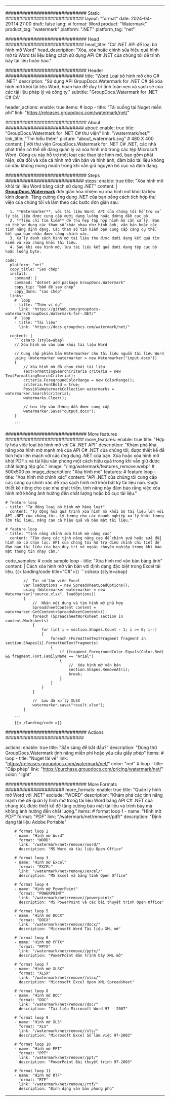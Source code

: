 
---
############################# Static ############################
layout: "format"
date:  2024-04-29T14:27:00
draft: false
lang: vi
format: Word
product: "Watermark"
product_tag: "watermark"
platform: ".NET"
platform_tag: "net"

############################# Head ############################
head_title: "C# .NET API để loại bỏ hình mờ Word"
head_description: "Xóa, xóa hoặc chỉnh sửa hiệu quả hình mờ từ Word tài liệu bằng cách sử dụng API C# .NET của chúng tôi để trình bày tài liệu hoàn hảo."

############################# Header ############################
title: "Word Loại bỏ hình mờ cho C# .NET" 
description: "Sử dụng API GroupDocs.Watermark for .NET C# để xóa hình mờ khỏi tài liệu Word, hoàn hảo để duy trì tính toàn vẹn và sạch sẽ của các tài liệu pháp lý và công ty."
subtitle: "GroupDocs.Watermark for .NET C# CÁ" 

header_actions:
  enable: true
  items:
    #  loop
    - title: "Tải xuống tại Nuget miễn phí"
      link: "https://releases.groupdocs.com/watermark/net/"
      
############################# About ############################
about:
    enable: true
    title: "GroupDocs.Watermark for .NET C# thư viện"
    link: "/watermark/net/"
    link_title: "Tìm hiểu thêm"
    picture: "about_watermark.svg" # 480 X 400
    content: |
       Với thư viện GroupDocs.Watermark for .NET C# .NET, các nhà phát triển có thể dễ dàng quản lý và xóa hình mờ trong các tệp Microsoft Word. Công cụ này hỗ trợ một loạt các thao tác hình mờ, bao gồm phát hiện, sửa đổi và xóa cả hình mờ văn bản và hình ảnh, đảm bảo tài liệu không có dấu không mong muốn trong khi vẫn giữ nguyên bố cục và định dạng.

############################# Steps ############################
steps:
    enable: true
    title: "Xóa hình mờ khỏi tài liệu Word bằng cách sử dụng .NET"
    content: |
      **[GroupDocs.Watermark](https://products.groupdocs.com/watermark/net/)** đơn giản hóa nhiệm vụ xóa hình mờ khỏi tài liệu kinh doanh. Tăng cường ứng dụng .NET của bạn bằng cách tích hợp thư viện của chúng tôi và làm theo các bước đơn giản sau:
      
      1. **Watermarker**, với tài liệu Word. API của chúng tôi hỗ trợ xử lý tài liệu được cung cấp dưới dạng luồng hoặc đường dẫn cục bộ.
      2. **Tiêu chí tìm kiếm** để thu hẹp tập hợp hình mờ cần xử lý. Bạn có thể sử dụng các tham số khác nhau như hình ảnh, văn bản hoặc các tính năng định dạng. Các tham số tìm kiếm bạn cung cấp càng cụ thể, kết quả bạn nhận được càng chính xác.
      3. Xử lý danh sách hình mờ tài liệu thu được dưới dạng kết quả tìm kiếm và xóa chúng khỏi tài liệu.
      4. Sau khi xóa hình mờ, lưu tài liệu kết quả dưới dạng tệp cục bộ hoặc luồng byte.
   
    code:
      platform: "net"
      copy_title: "Sao chép"
      install:
        command: |
        command: "dotnet add package GroupDocs.Watermark"
        copy_tip: "bấm để sao chép"
        copy_done: "sao chép"
      links:
        #  loop
        - title: "Thêm ví dụ"
          link: "https://github.com/groupdocs-watermark/GroupDocs.Watermark-for-.NET/"
        #  loop
        - title: "Tài liệu"
          link: "https://docs.groupdocs.com/watermark/net/"
          
      content: |
        ```csharp {style=abap}
        // Xóa hình mờ văn bản khỏi tài liệu Word

        // Cung cấp phiên bản Watermarker cho tài liệu nguồn tài liệu Word
        using (Watermarker watermarker = new Watermarker("input.docx"))
        {
            // Xóa hình mờ đã chọn khỏi tài liệu
            TextFormattingSearchCriteria criteria = new TextFormattingSearchCriteria();
            criteria.ForegroundColorRange = new ColorRange();
            criteria.FontBold = true;
            PossibleWatermarkCollection watermarks = watermarker.Search(criteria);
            watermarks.Clear();

            // Lưu tệp vào đường dẫn được cung cấp
            watermarker.Save("output.docx");
        }
        
        ```            

############################# More features ############################
more_features:
  enable: true
  title: "Hợp lý hóa việc loại bỏ hình mờ với C# .NET API"
  description: "Khám phá khả năng xóa hình mờ mạnh mẽ của API C# .NET của chúng tôi, được thiết kế để tích hợp liền mạch với các ứng dụng .NET của bạn. Xóa hoặc xóa hình mờ khỏi PDF s và tài liệu văn phòng một cách hiệu quả trong khi vẫn giữ được chất lượng tệp gốc."
  image: "/img/watermark/features_remove.webp" # 500x500 px
  image_description: "Xóa hình mờ"
  features:
    # feature loop
    - title: "Xóa hình mờ chính xác"
      content: "API .NET của chúng tôi cung cấp các công cụ chính xác để xóa sạch hình mờ khỏi bất kỳ tài liệu nào. Được thiết kế riêng cho các nhà phát triển, tính năng này đảm bảo rằng việc xóa hình mờ không ảnh hưởng đến chất lượng hoặc bố cục tài liệu."

    # feature loop
    - title: "Tự động loại bỏ hình mờ hàng loạt"
      content: "Tự động hóa quá trình xóa hình mờ khỏi bộ tài liệu lớn với API .NET của chúng tôi. Lý tưởng cho các doanh nghiệp xử lý khối lượng lớn tài liệu, nâng cao cả hiệu quả và bảo mật tài liệu."

    # feature loop
    - title: "Tính năng chỉnh sửa hình mờ nâng cao"
      content: "Tận dụng các tính năng nâng cao để chỉnh sửa hoặc sửa đổi hình mờ có chọn lọc. API của chúng tôi hỗ trợ điều chỉnh chi tiết để đảm bảo tài liệu của bạn duy trì vẻ ngoài chuyên nghiệp trong khi bảo mật thông tin nhạy cảm."
      
  code_samples:
    # code sample loop
    - title: "Xóa hình mờ văn bản bảng tính"
      content: |
        Cách xóa hình mờ văn bản với định dạng đặc biệt trong Excel tài liệu.
        {{< landing/code title="C#">}}
        ```csharp {style=abap}
        
            //  Tải sổ làm việc Excel
            var loadOptions = new SpreadsheetLoadOptions();
            using (Watermarker watermarker = new Watermarker("source.xlsx", loadOptions))
            {
                //  Nhận nội dung và tìm hình mờ phù hợp
                SpreadsheetContent content = watermarker.GetContent<SpreadsheetContent>();
                foreach (SpreadsheetWorksheet section in content.Worksheets)
                {
                    for (int i = section.Shapes.Count - 1; i >= 0; i--)
                    {
                        foreach (FormattedTextFragment fragment in section.Shapes[i].FormattedTextFragments)
                        {
                            if (fragment.ForegroundColor.Equals(Color.Red) && fragment.Font.FamilyName == "Arial")
                            {
                                //  Xóa hình mờ văn bản
                                section.Shapes.RemoveAt(i);
                                break;
                            }
                        }
                    }
                }

                //  Lưu đã xử lý XLSX
                watermarker.save("result.xlsx");
            }

        ```
        {{< /landing/code >}}


############################# Actions ############################

actions:
  enable: true
  title: "Sẵn sàng để bắt đầu?"
  description: "Dùng thử GroupDocs.Watermark tính năng miễn phí hoặc yêu cầu giấy phép"
  items:
    #  loop
    - title: "Nuget tải về"
      link: "https://releases.groupdocs.com/watermark/net/"
      color: "red"
        #  loop
    - title: "Cấp phép"
      link: "https://purchase.groupdocs.com/pricing/watermark/net/"
      color: "light"


############################# More Formats #####################
more_formats:
    enable: true
    title: "Quản lý hình mờ Word với .NET"
    exclude: "WORD"
    description: "Khám phá các tính năng mạnh mẽ để quản lý hình mờ trong tài liệu Word bằng API C# .NET của chúng tôi, được thiết kế để tăng cường bảo mật tài liệu và trình bày mà không ảnh hưởng đến chất lượng."
    items: 
        # format loop 1
        - name: "Hình mờ PDF"
          format: "PDF"
          link: "/watermark/net/remove//pdf/"
          description: "Định dạng tài liệu Adobe Portable"

        # format loop 2
        - name: "Hình mờ Word"
          format: "WORD"
          link: "/watermark/net/remove//word/"
          description: "MS Word và tài liệu Open Office"
          
        # format loop 3
        - name: "Hình mờ Excel"
          format: "EXCEL"
          link: "/watermark/net/remove//excel/"
          description: "MS Excel và bảng tính Open Office"

        # format loop 4
        - name: "Hình mờ PowerPoint"
          format: "POWERPOINT"
          link: "/watermark/net/remove//powerpoint/"
          description: "MS PowerPoint và các bài thuyết trình Open Office"

        # format loop 5
        - name: "Hình mờ DOCX"
          format: "DOCX"
          link: "/watermark/net/remove//docx/"
          description: "Microsoft Word Tài liệu XML mở"
          
        # format loop 6
        - name: "Hình mờ PPTX"
          format: "PPTX"
          link: "/watermark/net/remove//pptx/"
          description: "PowerPoint Bản trình bày XML mở"
          
        # format loop 7
        - name: "Hình mờ XLSX"
          format: "XLSX"
          link: "/watermark/net/remove//xlsx/"
          description: "Microsoft Excel Open XML Spreadsheet"

        # format loop 8
        - name: "Hình mờ DOC"
          format: "DOC"
          link: "/watermark/net/remove//doc/"
          description: "Tài liệu Microsoft Word 97 - 2007"

        # format loop 9
        - name: "Hình mờ XLS"
          format: "XLS"
          link: "/watermark/net/remove//xls/"
          description: "Microsoft Excel Sổ làm việc 97-2003"

        # format loop 10
        - name: "Hình mờ PPT"
          format: "PPT"
          link: "/watermark/net/remove//ppt/"
          description: "PowerPoint Bài thuyết trình 97-2003"

        # format loop 11
        - name: "Hình mờ RTF"
          format: "RTF"
          link: "/watermark/net/remove//rtf/"
          description: "Định dạng văn bản phong phú"

---